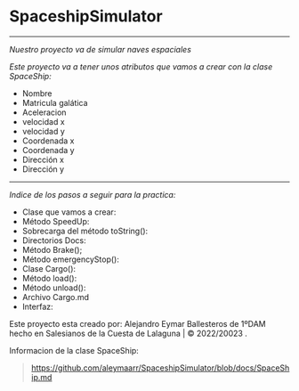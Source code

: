 # SpaceshipSimulator
***
*Nuestro proyecto va de simular naves espaciales*

*Este proyecto va a tener unos atributos que vamos a crear con la clase SpaceShip:*

* Nombre
* Matricula galática
* Aceleracion
* velocidad x
* velocidad y
* Coordenada x
* Coordenada y
* Dirección x
* Dirección y




***
*Indice de los pasos a seguir para la practica:*
* Clase que vamos a crear:
* Método SpeedUp:
* Sobrecarga del método toString():
* Directorios Docs:
* Método Brake();
* Método emergencyStop():
* Clase Cargo():
* Método load():
* Método unload():
* Archivo Cargo.md
* Interfaz:




Este proyecto esta creado por: Alejandro Eymar Ballesteros de 1ºDAM hecho en Salesianos de  la Cuesta de Lalaguna | © 2022/20023 .


Informacion de la clase SpaceShip:
> https://github.com/aleymaarr/SpaceshipSimulator/blob/docs/SpaceShip.md 

